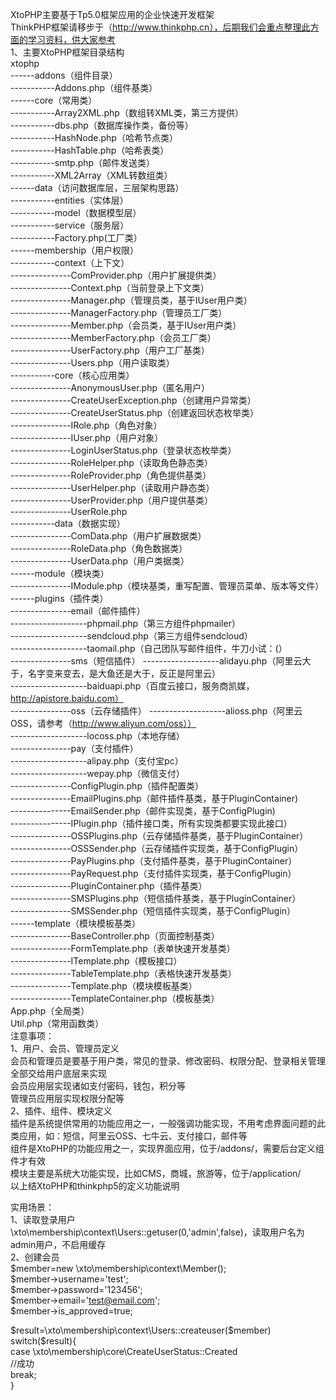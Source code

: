 XtoPHP主要基于Tp5.0框架应用的企业快速开发框架<br>
ThinkPHP框架请移步于（http://www.thinkphp.cn），后期我们会重点整理此方面的学习资料，供大家参考<br>
1、主要XtoPHP框架目录结构<br>
xtophp<br>
------addons（组件目录）<br>
-----------Addons.php（组件基类）<br>
------core（常用类）<br>
-----------Array2XML.php（数组转XML类，第三方提供）<br>
-----------dbs.php（数据库操作类，备份等）<br>
-----------HashNode.php（哈希节点类）<br>
-----------HashTable.php（哈希表类）<br>
-----------smtp.php（邮件发送类）<br>
-----------XML2Array（XML转数组类）<br>
------data（访问数据库层，三层架构思路）<br>
-----------entities（实体层）<br>
-----------model（数据模型层）<br>
-----------service（服务层）<br>
-----------Factory.php(工厂类）<br>
------membership（用户权限）<br>
-----------context（上下文）<br>
---------------ComProvider.php（用户扩展提供类）<br>
---------------Context.php（当前登录上下文类）<br>
---------------Manager.php（管理员类，基于IUser用户类）<br>
---------------ManagerFactory.php（管理员工厂类）<br>
---------------Member.php（会员类，基于IUser用户类）<br>
---------------MemberFactory.php（会员工厂类）<br>
---------------UserFactory.php（用户工厂基类）<br>
---------------Users.php（用户读取类）<br>
-----------core（核心应用类）<br>
---------------AnonymousUser.php（匿名用户）<br>
---------------CreateUserException.php（创建用户异常类）<br>
---------------CreateUserStatus.php（创建返回状态枚举类）<br>
---------------IRole.php（角色对象）<br>
---------------IUser.php（用户对象）<br>
---------------LoginUserStatus.php（登录状态枚举类）<br>
---------------RoleHelper.php（读取角色静态类）<br>
---------------RoleProvider.php（角色提供基类）<br>
---------------UserHelper.php（读取用户静态类）<br>
---------------UserProvider.php（用户提供基类）<br>
---------------UserRole.php<br>
-----------data（数据实现）<br>
---------------ComData.php（用户扩展数据类）<br>
---------------RoleData.php（角色数据类）<br>
---------------UserData.php（用户类据类）<br>
------module（模块类）<br>
---------------IModule.php（模块基类，重写配置、管理员菜单、版本等文件）<br>
------plugins（插件类）<br>
---------------email（邮件插件）<br>
-------------------phpmail.php（第三方组件phpmailer）<br>
-------------------sendcloud.php（第三方组件sendcloud）<br>
-------------------taomail.php（自己团队写邮件组件，牛刀小试：(）<br>
---------------sms（短信插件）
-------------------alidayu.php（阿里云大于，名字变来变去，是大鱼还是大于，反正是阿里云）<br>
-------------------baiduapi.php（百度云接口，服务商凯媒，http://apistore.baidu.com）<br>
---------------oss（云存储插件）
-------------------alioss.php（阿里云OSS，请参考（http://www.aliyun.com/oss））<br>
-------------------locoss.php（本地存储）<br>
---------------pay（支付插件）<br>
-------------------alipay.php（支付宝pc）<br>
-------------------wepay.php（微信支付）<br>
---------------ConfigPlugin.php（插件配置类）<br>
---------------EmailPlugins.php（邮件插件基类，基于PluginContainer)<br>
---------------EmailSender.php（邮件实现类，基于ConfigPlugin)<br>
---------------IPlugin.php（插件接口类，所有实现类都要实现此接口）<br>
---------------OSSPlugins.php（云存储插件基类，基于PluginContainer）<br>
---------------OSSSender.php（云存储插件实现类，基于ConfigPlugin）<br>
---------------PayPlugins.php（支付插件基类，基于PluginContainer）<br>
---------------PayRequest.php（支付插件实现类，基于ConfigPlugin）<br>
---------------PluginContainer.php（插件基类）<br>
---------------SMSPlugins.php（短信插件基类，基于PluginContainer）<br>
---------------SMSSender.php（短信插件实现类，基于ConfigPlugin）<br>
------template（模块模板基类）<br>
---------------BaseController.php（页面控制基类）<br>
---------------FormTemplate.php（表单快速开发基类）<br>
---------------ITemplate.php（模板接口）<br>
---------------TableTemplate.php（表格快速开发基类）<br>
---------------Template.php（模块模板基类）<br>
---------------TemplateContainer.php（模板基类）<br>
App.php（全局类）<br>
Util.php（常用函数类）<br>
注意事项：<br>
1、用户、会员、管理员定义<br>
会员和管理员是要基于用户类，常见的登录、修改密码、权限分配、登录相关管理全部交给用户底层来实现<br>
会员应用层实现诸如支付密码，钱包，积分等<br>
管理员应用层实现权限分配等<br>
2、插件、组件、模块定义<br>
插件是系统提供常用的功能应用之一，一般强调功能实现，不用考虑界面问题的此类应用，如：短信，阿里云OSS、七牛云、支付接口，邮件等<br>
组件是XtoPHP的功能应用之一，实现界面应用，位于/addons/，需要后台定义组件才有效<br>
模块主要是系统大功能实现，比如CMS，商城，旅游等，位于/application/<br>
以上结XtoPHP和thinkphp5的定义功能说明<br>
 
实用场景：<br>
1、读取登录用户<br>
\xto\membership\context\Users::getuser(0,'admin',false)，读取用户名为admin用户，不启用缓存<br>
2、创建会员<br>
$member=new \xto\membership\context\Member();<br>
$member->username='test';<br>
$member->password='123456';<br>
$member->email='test@email.com';<br>
$member->is_approved=true;<br>

$result=\xto\membership\context\Users::createuser($member)<br>
switch($result){<br>
    case \xto\membership\core\CreateUserStatus::Created<br>
    //成功<br>
    break;<br>
}<br>
